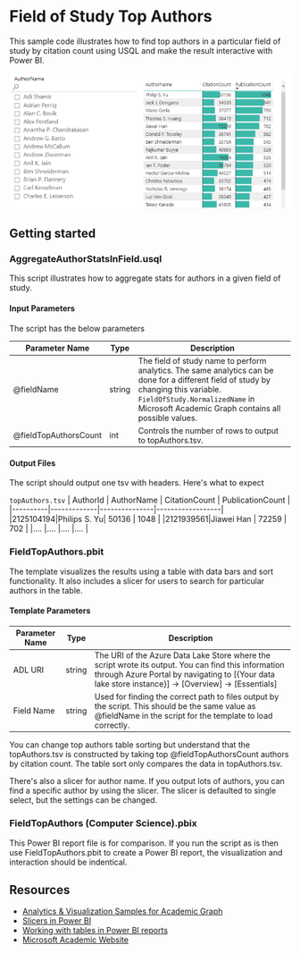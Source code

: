 # Field of Study Top Authors


This sample code illustrates how to find top authors in a particular field of study by citation count using USQL and make the result interactive with Power BI.

![](/images/PBIFieldOfStudyTopAuthors(WWW).png "Computer science top authors")

## Getting started

### AggregateAuthorStatsInField.usql

This script illustrates how to aggregate stats for authors in a given field of study. 

#### Input Parameters

The script has the below parameters

| Parameter Name |  Type  |                  Description                  |
|----------------|--------|-----------------------------------------------|
|  @fieldName    | string | The field of study name to perform analytics. The same analytics can be done for a different field of study by changing this variable. `FieldOfStudy.NormalizedName` in Microsoft Academic Graph contains all possible values.|
| @fieldTopAuthorsCount | int | Controls the number of rows to output to topAuthors.tsv. |


#### Output Files

The script should output one tsv with headers. Here's what to expect

`topAuthors.tsv`
| AuthorId | AuthorName  | CitationCount | PublicationCount |
|----------|-------------|---------------|------------------|
|2125104194|Philips S. Yu|    50136      |     1048         |
|2121939561|Jiawei Han   |    72259      |     702          |
|....      |....         |....           |....              |

### FieldTopAuthors.pbit

The template visualizes the results using a table with data bars and sort functionality. It also includes a slicer for users to search for particular authors in the table.

#### Template Parameters
| Parameter Name |  Type  |                  Description                  |
|----------------|--------|-----------------------------------------------|
|  ADL URI    | string | The URI of the Azure Data Lake Store where the script wrote its output. You can find this information through Azure Portal by navigating to [{Your data lake store instance}] -> [Overview] -> [Essentials]  |
| Field Name | string | Used for finding the correct path to files output by the script. This should be the same value as @fieldName in the script for the template to load correctly. |


You can change top authors table sorting but understand that the topAuthors.tsv is constructed by taking top @fieldTopAuthorsCount authors by citation count. The table sort only compares the data in topAuthors.tsv.

There's also a slicer for author name. If you output lots of authors, you can find a specific author by using the slicer. The slicer is defaulted to single select, but the settings can be changed.

### FieldTopAuthors (Computer Science).pbix

This Power BI report file is for comparison. If you run the script as is then use FieldTopAuthors.pbit to create a Power BI report, the visualization and interaction should be indentical. 

## Resources

- [Analytics & Visualization Samples for Academic Graph](/README.md)
- [Slicers in Power BI](https://docs.microsoft.com/en-us/power-bi/power-bi-visualization-slicers)
- [Working with tables in Power BI reports](https://docs.microsoft.com/en-us/power-bi/power-bi-visualization-tables)
- [Microsoft Academic Website](https://academic.microsoft.com/) 